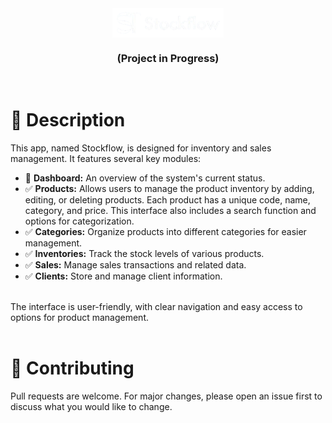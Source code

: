 <div align="center">
  <img align="center" width="35.5%" src="./stockflow/static/img/full-logo.png" alt="Logo" />
</div>
<h3 align="center">(Project in Progress)</h3>

<br>

# 📄 Description
This app, named Stockflow, is designed for inventory and sales management. It features several key modules:
<br>

- 🔳 <b>Dashboard:</b> An overview of the system's current status.
- ✅ <b>Products:</b> Allows users to manage the product inventory by adding, editing, or deleting products. Each product has a unique code, name, category, and price. This interface also includes a search function and options for categorization.
- ✅ <b>Categories:</b> Organize products into different categories for easier management.
- ✅ <b>Inventories:</b> Track the stock levels of various products.
- ✅ <b>Sales:</b> Manage sales transactions and related data.
- ✅ <b>Clients:</b> Store and manage client information.

<br>
The interface is user-friendly, with clear navigation and easy access to options for product management.

<br>
<br>

# 🚀 Contributing

Pull requests are welcome. For major changes, please open an issue first
to discuss what you would like to change.

<br>
